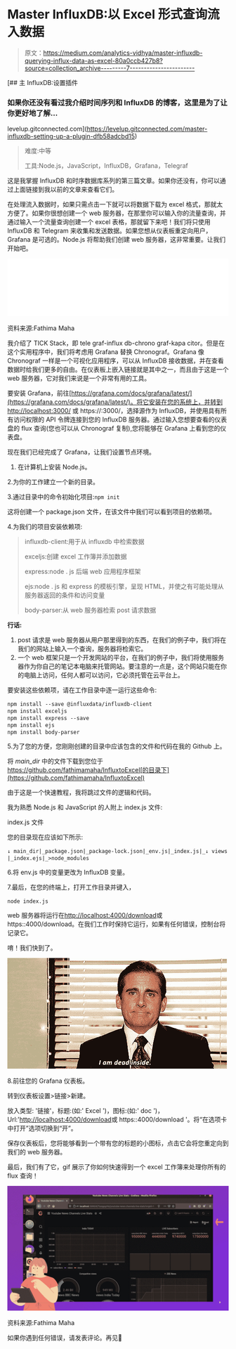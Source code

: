 # Master InfluxDB:以 Excel 形式查询流入数据

> 原文：<https://medium.com/analytics-vidhya/master-influxdb-querying-influx-data-as-excel-80a0ccb427b8?source=collection_archive---------7----------------------->

[](https://levelup.gitconnected.com/master-influxdb-setting-up-a-plugin-dfb58adcbd15) [## 主 InfluxDB:设置插件

### 如果你还没有看过我介绍时间序列和 InfluxDB 的博客，这里是为了让你更好地了解…

levelup.gitconnected.com](https://levelup.gitconnected.com/master-influxdb-setting-up-a-plugin-dfb58adcbd15) 

> 难度:中等
> 
> 工具:Node.js，JavaScript，InfluxDB，Grafana，Telegraf

这是我掌握 InfluxDB 和时序数据库系列的第三篇文章。如果你还没有，你可以通过上面链接到我以前的文章来查看它们。

在处理流入数据时，如果只需点击一下就可以将数据下载为 excel 格式，那就太方便了。如果你很想创建一个 web 服务器，在那里你可以输入你的流量查询，并通过输入一个流量查询创建一个 excel 表格，那就留下来吧！我们将只使用 InfluxDB 和 Telegram 来收集和发送数据。如果您想从仪表板重定向用户，Grafana 是可选的。Node.js 将帮助我们创建 web 服务器，这非常重要。让我们开始吧。

![](img/270aa33e93da11da5f5b0e003405333a.png)

资料来源:Fathima Maha

我介绍了 TICK Stack，即 tele graf-influx db-chrono graf-kapa citor。但是在这个实用程序中，我们将考虑用 Grafana 替换 Chronograf。Grafana 像 Chronograf 一样是一个可视化应用程序，可以从 InfluxDB 接收数据，并在查看数据时给我们更多的自由。在仪表板上嵌入链接就是其中之一，而且由于这是一个 web 服务器，它对我们来说是一个非常有用的工具。

要安装 Grafana，前往[https://grafana.com/docs/grafana/latest/](https://grafana.com/docs/grafana/latest/)。将它安装在您的系统上，并转到 [http://localhost:3000/](https://localhost:3000/) 或 https://<IP address>:3000/，选择源作为 InfluxDB，并使用具有所有访问权限的 API 令牌连接到您的 InfluxDB 服务器。通过输入您想要查看的仪表盘的 flux 查询(您也可以从 Chronograf 复制),您将能够在 Grafana 上看到您的仪表盘。

现在我们已经完成了 Grafana，让我们设置节点环境。

1.  在计算机上安装 Node.js。

2.为你的工作建立一个新的目录。

3.通过目录中的命令初始化项目:`npm init`

这将创建一个 package.json 文件，在该文件中我们可以看到项目的依赖项。

4.为我们的项目安装依赖项:

> influxdb-client:用于从 influxdb 中检索数据
> 
> exceljs:创建 excel 工作簿并添加数据
> 
> express:node . js 后端 web 应用程序框架
> 
> ejs:node . js 和 express 的模板引擎，呈现 HTML，并使之有可能处理从服务器返回的条件和访问变量
> 
> body-parser:从 web 服务器检索 post 请求数据

**行话:**

1.  post 请求是 web 服务器从用户那里得到的东西，在我们的例子中，我们将在我们的网站上输入一个查询，服务器将检索它。
2.  一个 web 框架只是一个开发网站的平台，在我们的例子中，我们将使用服务器作为你自己的笔记本电脑来托管网站。要注意的一点是，这个网站只能在你的电脑上访问，任何人都可以访问，它必须托管在云平台上。

要安装这些依赖项，请在工作目录中逐一运行这些命令:

```
npm install --save @influxdata/influxdb-client
npm install exceljs
npm install express --save
npm install ejs
npm install body-parser
```

5.为了您的方便，您刚刚创建的目录中应该包含的文件和代码在我的 Github 上。

将 *main_dir* 中的文件下载到您位于 https://github.com/fathimamaha/InfluxtoExcel[的目录下](https://github.com/fathimamaha/InfluxtoExcel)

由于这是一个快速教程，我将跳过文件的逻辑和代码。

我为熟悉 Node.js 和 JavaScript 的人附上 index.js 文件:

index.js 文件

您的目录现在应该如下所示:

```
↓ main_dir|_package.json|_package-lock.json|_env.js|_index.js|_↓ views |_index.ejs|_>node_modules
```

6.将 env.js 中的变量更改为 InfluxDB 变量。

7.最后，在您的终端上，打开工作目录并键入，

```
node index.js
```

web 服务器将运行在[http://localhost:4000/download](http://localhost:4000/download)或 https:<IP address>:4000/download。在我们工作时保持它运行，如果有任何错误，控制台将记录它。

唷！我们快到了。

![](img/f17ed4ba636d02508376d3243d04c0c2.png)

8.前往您的 Grafana 仪表板。

转到仪表板设置>链接>新建。

放入类型: '链接'，标题:<name of="" your="" choice="" for="" the="" link="">(如:' Excel ')，图标:<icon of="" your="" choice="" for="" the="" link="">(如:' doc ')，Url:'[http://localhost:4000/download](http://localhost:4000/download)或 https:<IP address>:4000/download '。将“在选项卡中打开”选项切换到“开”。</icon></name>

保存仪表板后，您将能够看到一个带有您的标题的小图标，点击它会将您重定向到我们的 web 服务器。

最后，我们有了它，gif 展示了你如何快速得到一个 excel 工作簿来处理你所有的 flux 查询！

![](img/bf281956cd23d430e4d5179a22e2fa7f.png)

资料来源:Fathima Maha

如果你遇到任何错误，请发表评论。再见👾